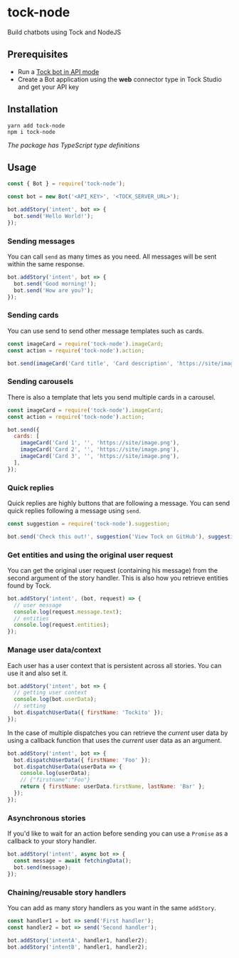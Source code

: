 # tock-node

Build chatbots using Tock and NodeJS

## Prerequisites

- Run a [Tock bot in API mode](https://doc.tock.ai/tock/en/dev/bot-api/)
- Create a Bot application using the **web** connector type in Tock Studio and get your API key

## Installation

```
yarn add tock-node
npm i tock-node
```

_The package has TypeScript type definitions_

## Usage

```js
const { Bot } = require('tock-node');

const bot = new Bot('<API_KEY>', '<TOCK_SERVER_URL>');

bot.addStory('intent', bot => {
  bot.send('Hello World!');
});
```

### Sending messages

You can call `send` as many times as you need. All messages will be sent within the same response.

```js
bot.addStory('intent', bot => {
  bot.send('Good morning!');
  bot.send('How are you?');
});
```

### Sending cards

You can use send to send other message templates such as cards.

```js
const imageCard = require('tock-node').imageCard;
const action = require('tock-node').action;

bot.send(imageCard('Card title', 'Card description', 'https://site/image.png', action('Button')));
```

### Sending carousels

There is also a template that lets you send multiple cards in a carousel.

```js
const imageCard = require('tock-node').imageCard;
const action = require('tock-node').action;

bot.send({
  cards: [
    imageCard('Card 1', '', 'https://site/image.png'),
    imageCard('Card 2', '', 'https://site/image.png'),
    imageCard('Card 3', '', 'https://site/image.png'),
  ],
});
```

### Quick replies

Quick replies are highly buttons that are following a message. You can send quick replies following a message using `send`.

```js
const suggestion = require('tock-node').suggestion;

bot.send('Check this out!', suggestion('View Tock on GitHub'), suggestion("View Tock's Website"));
```

### Get entities and using the original user request

You can get the original user request (containing his message) from the second argument of the story handler. This is also how you retrieve entities found by Tock.

```js
bot.addStory('intent', (bot, request) => {
  // user message
  console.log(request.message.text);
  // entities
  console.log(request.entities);
});
```

### Manage user data/context

Each user has a user context that is persistent across all stories. You can use it and also set it.

```js
bot.addStory('intent', bot => {
  // getting user context
  console.log(bot.userData);
  // setting
  bot.dispatchUserData({ firstName: 'Tockito' });
});
```

In the case of multiple dispatches you can retrieve the _current_ user data by using a callback function that uses the _current_ user data as an argument.

```js
bot.addStory('intent', bot => {
  bot.dispatchUserData({ firstName: 'Foo' });
  bot.dispatchUserData(userData => {
    console.log(userData);
    // {"firstname":"Foo"}
    return { firstName: userData.firstName, lastName: 'Bar' };
  });
});
```

### Asynchronous stories

If you'd like to wait for an action before sending you can use a `Promise` as a callback to your story handler.

```js
bot.addStory('intent', async bot => {
  const message = await fetchingData();
  bot.send(message);
});
```

### Chaining/reusable story handlers

You can add as many story handlers as you want in the same `addStory`.

```js
const handler1 = bot => send('First handler');
const handler2 = bot => send('Second handler');

bot.addStory('intentA', handler1, handler2);
bot.addStory('intentB', handler1, handler2);
```

